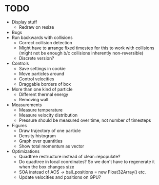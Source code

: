 # TODO    

* Display stuff
    * Redraw on resize
* Bugs
* Run backwards with collisions
    * Correct collision detection
    * Might have to arrange fixed timestep for this to work with collisions (might not be enough b/c collisions inherently non-reversible)
    * Discrete version?
* Controls
    * Save settings in cookie
    * Move particles around
    * Control velocities
    * Draggable borders of box
* More than one kind of particle
    * Different thermal energy
    * Removing wall
* Measurements
    * Measure temperature
    * Measure velocity distribution
    * Pressure should be measured over time, not number of timesteps
* Figures
    * Draw trajectory of one particle
    * Density histogram
    * Graph over quantities
    * Show total momentum as vector
* Optimizations
    * Quadtree restructure instead of clear+repopulate?
    * Do quadtree in local coordinates? So we don't have to regenerate it when the box changes size
    * SOA instead of AOS -> ball_positions = new Float32Array() etc.
    * Update velocities and positions on GPU?
